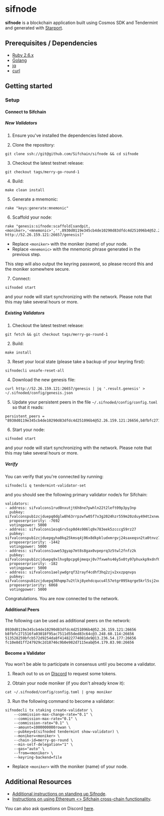 # sifnode

**sifnode** is a blockchain application built using Cosmos SDK and Tendermint and generated with [Starport](https://github.com/tendermint/starport).

## Prerequisites / Dependencies

- [Ruby 2.6.x](https://www.ruby-lang.org/en/documentation/installation)
- [Golang](https://golang.org/doc/install)
- [jq](https://stedolan.github.io/jq/download/)
- [curl](https://curl.haxx.se/download.html)

## Getting started

### Setup

#### Connect to Sifchain

##### New Validators

1. Ensure you've installed the dependencies listed above.

2. Clone the repository:

```
git clone ssh://git@github.com/Sifchain/sifnode && cd sifnode
```

3. Checkout the latest testnet release:

```
git checkout tags/merry-go-round-1
```

4. Build:

```
make clean install
```

5. Generate a mnemonic:

```
rake "keys:generate:mnemonic"
```

6. Scaffold your node:

```
rake "genesis:sifnode:scaffold[sandpit,<moniker>,'<mnemonic>','',8930d0119e345cb4de10290d83dfdc4d251096b4@52.26.159.121:26656, http://52.26.159.121:26657/genesis]"
```

* Replace `<moniker>` with the moniker (name) of your node. 
* Replace `<mnemonic>` with the mnemonic phrase generated in the previous step.

This step will also output the keyring password, so please record this and the moniker somewhere secure.

7. Connect:

```
sifnoded start
```

and your node will start synchronizing with the network. Please note that this may take several hours or more.

##### Existing Validators

1. Checkout the latest testnet release:

```
git fetch && git checkout tags/merry-go-round-1
```

2. Build:

```
make install
```

3. Reset your local state (please take a backup of your keyring first):

```
sifnodecli unsafe-reset-all
```

4. Download the new genesis file:

```
curl http://52.26.159.121:26657/genesis | jq '.result.genesis' > ~/.sifnoded/config/genesis.json
```

5. Update your persistent peers in the file `~/.sifnoded/config/config.toml` so that it reads: 

```
persistent_peers = "8930d0119e345cb4de10290d83dfdc4d251096b4@52.26.159.121:26656,b8fbfc271516fa03018f95ac7511d55ded83c64c@3.248.60.114:26656,513528259bfcb572d9254da8f414822774081de9@13.236.54.177:26656,fc10e8d1ff247929c2d18746c9b0e982d7115eab@54.179.83.98:26656"
```

6. Start your node:

```
sifnoded start
```

and your node will start synchronizing with the network. Please note that this may take several hours or more.

##### Verify

You can verify that you're connected by running:

```
sifnodecli q tendermint-validator-set
```

and you should see the following primary validator node/s for Sifchain:

```
validators:
- address: sifvalcons1rud0nxutjt6h8ne7pwhln22t2left09p3py3np
  pubkey: sifvalconspub1zcjduepq0dglw8h63rrpzwfw05f7x3g2024hzr559m20zduy494t2xnewpqssjz3r2
  proposerpriority: -7692
  votingpower: 5000
- address: sifvalcons1esq6rv5sp0d4s906lq9x783eek5zcccg59rz27
  pubkey: sifvalconspub1zcjduepqyha0kq25kmsq4j06x8dkpkludxmrgvj24saxeqsn2ta0tnvz7qlslt9law
  proposerpriority: -1442
  votingpower: 5000
- address: sifvalcons1uwe53gyap7mt8s8gax0vpeprq3z5twl2fnfz2k
  pubkey: sifvalconspub1zcjduepq9xlhvg8pcpg6jmeqxj0v7fxwehs46y5x0ty97phuxkp9xdnf0jpszqyzyz
  proposerpriority: -182
  votingpower: 5000
- address: sifvalcons1aelywdgrqf32rayf4cdhf3hq2zjv2xxzpqnvps
  pubkey: sifvalconspub1zcjduepq36hqmp7u2tlkj8yehdcqucu4l57etgr095kqrge5krl5sj2xu0jq379243
  proposerpriority: 6068
  votingpower: 5000
```

Congratulations. You are now connected to the network.

#### Additional Peers

The following can be used as additional peers on the network:

```
8930d0119e345cb4de10290d83dfdc4d251096b4@52.26.159.121:26656
b8fbfc271516fa03018f95ac7511d55ded83c64c@3.248.60.114:26656
513528259bfcb572d9254da8f414822774081de9@13.236.54.177:26656
fc10e8d1ff247929c2d18746c9b0e982d7115eab@54.179.83.98:26656
```

#### Become a Validator

You won't be able to participate in consensus until you become a validator.

1. Reach out to us on [Discord](https://discord.gg/3gQsRvjsRx) to request some tokens.

2. Obtain your node moniker (if you don't already know it):

```
cat ~/.sifnoded/config/config.toml | grep moniker
```

3. Run the following command to become a validator: 

```
sifnodecli tx staking create-validator \
    --commission-max-change-rate="0.1" \
    --commission-max-rate="0.1" \
    --commission-rate="0.1" \
    --amount=1000000000rowan \
    --pubkey=$(sifnoded tendermint show-validator) \
    --moniker=<moniker> \
    --chain-id=merry-go-round \
    --min-self-delegation="1" \
    --gas="auto" \
    --from=<moniker> \
    --keyring-backend=file
```

* Replace `<moniker>` with the moniker (name) of your node. 

## Additional Resources

- [Additional instructions on standing up Sifnode](https://www.youtube.com/watch?v=1kjdjCEcYak&feature=youtu.be&ab_channel=utx0_).
- [Instructions on using Ethereum <> Sifchain cross-chain functionality](https://youtu.be/r81NQLxMers).

You can also ask questions on Discord [here](https://discord.com/invite/zZTYnNG).
